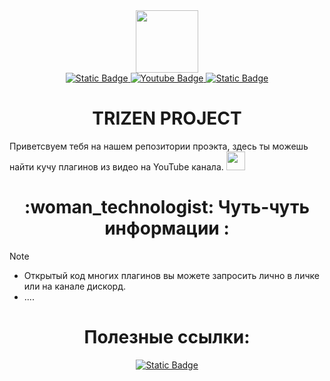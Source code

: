<div id="header" align="center">
  <img src="https://user-images.githubusercontent.com/74038190/226127923-0e8b7792-7b3c-462b-951b-63c96ba1a5af.gif" width="100"/>
</div>

<div id="badges" align="center">
  <a href="https://discord.gg/exubBYRyu4">
    <img alt="Static Badge" src="https://img.shields.io/badge/Discord-link?style=for-the-badge&logo=Discord&logoColor=white&color=blue&link=https%3A%2F%2Fdiscord.gg%2FexubBYRyu4">
  </a>
  <a href="https://www.youtube.com/@Smoxeq">
    <img src="https://img.shields.io/badge/YouTube-red?style=for-the-badge&logo=youtube&logoColor=white" alt="Youtube Badge"/>
  </a>
  <a href="https://t.me/Smoxeq">
    <img alt="Static Badge" src="https://img.shields.io/badge/Telegram-link?style=for-the-badge&logo=Telegram&logoColor=white&color=blue&link=https%3A%2F%2Fdiscord.gg%2FexubBYRyu4">
  </a>
</div>
<div>
<h1 align="center">
  TRIZEN PROJECT
</h1>
<a>
  Приветсвуем тебя на нашем репозитории проэкта, здесь ты можешь найти кучу плагинов из видео на YouTube канала.
  <img src="https://media.giphy.com/media/hvRJCLFzcasrR4ia7z/giphy.gif" width="30px"/>
  <a>
</div>
<div align="center">
  <h1>:woman_technologist: Чуть-чуть информации :</h1>
</div>

> [!NOTE]
>   - Открытый код многих плагинов вы можете запросить лично в личке или на канале дискорд.
>   - ....

<h1 align="center">
  Полезные ссылки:
</h1>
<div id="badges2" align="center">
  <a href="https://akequ.gitbook.io/scp-classified-site-plugin-api">
    <img alt="Static Badge" src="https://img.shields.io/badge/Plagin-Api-Lik?style=for-the-badge&logo=GitBook">
  </a>
</div>
